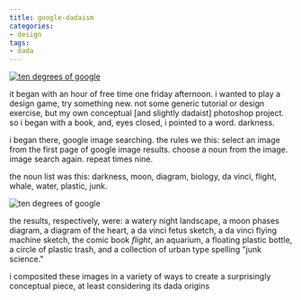 ```yaml
---
title: google-dadaism
categories:
- design
tags:
- dada
---
```


[![ten degrees of google](/blog/old-uploads/2011/01/20110126-designexercise.png)](/blog/old-uploads/2011/01/20110126-designexercise.png)

it began with an hour of free time one friday afternoon. i wanted to play a design game, try something new. not some generic tutorial or design exercise, but my own conceptual [and slightly dadaist] photoshop project. so i began with a book, and, eyes closed, i pointed to a word. darkness.

i began there, google image searching. the rules we this: select an image from the first page of google image results. choose a noun from the image. image search again. repeat times nine.

the noun list was this: darkness, moon, diagram, biology, da vinci, flight, whale, water, plastic, junk.

![ten degrees of google](/blog/old-uploads/2011/01/20110126-originals.png)

the results, respectively, were: a watery night landscape, a moon phases diagram, a diagram of the heart, a da vinci fetus sketch, a da vinci flying machine sketch, the comic book _flight_, an aquarium, a floating plastic bottle, a circle of plastic trash, and a collection of urban type spelling "junk science."

i composited these images in a variety of ways to create a surprisingly conceptual piece, at least considering its dada origins
